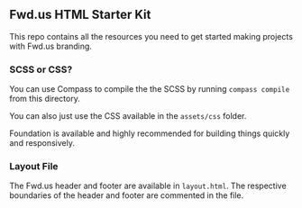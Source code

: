 ## Fwd.us HTML Starter Kit

This repo contains all the resources you need to get started making projects with Fwd.us branding.

### SCSS or CSS?

You can use Compass to compile the the SCSS by running `compass compile` from this directory.

You can also just use the CSS available in the `assets/css` folder.

Foundation is available and highly recommended for building things quickly and responsively.


### Layout File

The Fwd.us header and footer are available in `layout.html`. The respective boundaries of the header and footer are commented in the file.